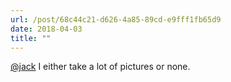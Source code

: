 ```yaml
---
url: /post/68c44c21-d626-4a85-89cd-e9fff1fb65d9
date: 2018-04-03
title: ""
---
```


[@jack](https://micro.blog/jack) I either take a lot of pictures or none. 
